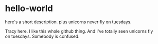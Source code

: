 # hello-world
here's a short description. plus unicorns never fly on tuesdays.

Tracy here. I like this whole github thing. And I've totally seen unicorns fly on tuesdays. Somebody is confused.
